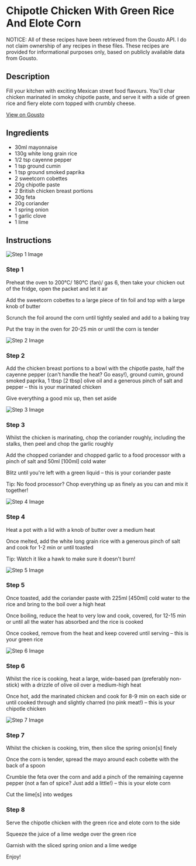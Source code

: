 # Chipotle Chicken With Green Rice And Elote Corn

NOTICE: All of these recipes have been retrieved from the Gousto API. I do not claim ownership of any recipes in these files. These recipes are provided for informational purposes only, based on publicly available data from Gousto.

## Description

Fill your kitchen with exciting Mexican street food flavours. You'll char chicken marinated in smoky chipotle paste, and serve it with a side of green rice and fiery elote corn topped with crumbly cheese.

[View on Gousto](https://www.gousto.co.uk/recipes/cookbook/chicken-asado-with-green-rice-elote-corn)

## Ingredients

- 30ml mayonnaise
- 130g white long grain rice
- 1/2 tsp cayenne pepper
- 1 tsp ground cumin
- 1 tsp ground smoked paprika
- 2 sweetcorn cobettes
- 20g chipotle paste
- 2 British chicken breast portions
- 30g feta
- 20g coriander
- 1 spring onion
- 1 garlic clove
- 1 lime

## Instructions

![Step 1 Image](https://production-media.gousto.co.uk/cms/recipe-step-image/step-1-1594129423917-x200.jpg)

### Step 1

Preheat the oven to 200°C/ 180°C (fan)/ gas 6, then take your chicken out of the fridge, open the packet and let it air

Add the sweetcorn cobettes to a large piece of tin foil and top with a large knob of butter

Scrunch the foil around the corn until tightly sealed and add to a baking tray

Put the tray in the oven for 20-25 min or until the corn is tender

![Step 2 Image](https://production-media.gousto.co.uk/cms/recipe-step-image/step-2-1594129436390-x200.jpg)

### Step 2

Add the chicken breast portions to a bowl with the chipotle paste, half the cayenne pepper (can't handle the heat? Go easy!), ground cumin, ground smoked paprika, 1 tbsp <span class="text-danger">[2 tbsp] </span>olive oil and a generous pinch of salt and pepper – this is your marinated chicken

Give everything a good mix up, then set aside

![Step 3 Image](https://production-media.gousto.co.uk/cms/recipe-step-image/step-3-1594129467293-x200.jpg)

### Step 3

Whilst the chicken is marinating, chop the coriander roughly, including the stalks, then peel and chop the garlic roughly

Add the chopped coriander and chopped garlic to a food processor with a pinch of salt and 50ml<span class="text-danger"> [100ml]</span> cold water

Blitz until you're left with a green liquid – this is your coriander paste

Tip: No food processor? Chop everything up as finely as you can and mix it together!

![Step 4 Image](https://production-media.gousto.co.uk/cms/recipe-step-image/step-4-1594129478800-x200.jpg)

### Step 4

Heat a pot with a lid with a knob of butter over a medium heat

Once melted, add the white long grain rice with a generous pinch of salt and cook for 1-2 min or until toasted

Tip: Watch it like a hawk to make sure it doesn't burn!

![Step 5 Image](https://production-media.gousto.co.uk/cms/recipe-step-image/step-5-1594129487745-x200.jpg)

### Step 5

Once toasted, add the coriander paste with 225ml <span class="text-danger">[450ml]</span> cold water to the rice and bring to the boil over a high heat

Once boiling, reduce the heat to very low and cook, covered, for 12-15 min or until all the water has absorbed and the rice is cooked

Once cooked, remove from the heat and keep covered until serving – this is your green rice

![Step 6 Image](https://production-media.gousto.co.uk/cms/recipe-step-image/step-6-1594129602027-x200.jpg)

### Step 6

Whilst the rice is cooking, heat a large, wide-based pan (preferably non-stick) with a drizzle of olive oil over a medium-high heat

Once hot, add the marinated chicken and cook for 8-9 min on each side or until cooked through and slightly charred (no pink meat!) – this is your chipotle chicken

![Step 7 Image](https://production-media.gousto.co.uk/cms/recipe-step-image/step-7-1594129608964-x200.jpg)

### Step 7

Whilst the chicken is cooking, trim, then slice the spring onion<span class="text-danger">[s] </span>finely

Once the corn is tender, spread the mayo around each cobette with the back of a spoon

Crumble the feta over the corn and add a pinch of the remaining cayenne pepper (not a fan of spice? Just add a little!) – this is your elote corn

Cut the lime<span class="text-danger">[s]</span> into wedges

### Step 8

Serve the chipotle chicken with the green rice and elote corn to the side

Squeeze the juice of a lime wedge over the green rice

Garnish with the sliced spring onion and a lime wedge

Enjoy!

